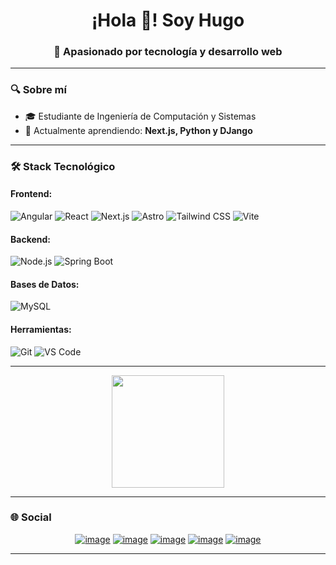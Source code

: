 <!-- Cabecera -->
<h1 align="center">¡Hola 👋! Soy Hugo</h1>
<h3 align="center">🚀 Apasionado por tecnología y desarrollo web</h3>

---

### 🔍 Sobre mí
- 🎓 Estudiante de Ingeniería de Computación y Sistemas
- 🌱 Actualmente aprendiendo: **Next.js, Python y DJango**

---

### 🛠 Stack Tecnológico
#### Frontend:
![Angular](https://img.shields.io/badge/Angular-DD0031?style=flat&logo=angular&logoColor=white)
![React](https://img.shields.io/badge/React-61DAFB?style=flat&logo=react&logoColor=black)
![Next.js](https://img.shields.io/badge/Next.js-000000?style=flat&logo=nextdotjs&logoColor=white)
![Astro](https://img.shields.io/badge/Astro-FF5D01?style=flat&logo=astro&logoColor=white)
![Tailwind CSS](https://img.shields.io/badge/Tailwind_CSS-06B6D4?style=flat&logo=tailwind-css&logoColor=white)
![Vite](https://img.shields.io/badge/Vite-646CFF?style=flat&logo=Vite&logoColor=white)

#### Backend:
![Node.js](https://img.shields.io/badge/Node.js-339933?style=flat&logo=nodedotjs&logoColor=white)
![Spring Boot](https://img.shields.io/badge/Spring_Boot-6DB33F?style=flat&logo=springboot&logoColor=white)

#### Bases de Datos:
![MySQL](https://img.shields.io/badge/MySQL-4479A1?style=flat&logo=mysql&logoColor=white)

#### Herramientas:
![Git](https://img.shields.io/badge/Git-F05032?style=flat&logo=git&logoColor=white)
![VS Code](https://img.shields.io/badge/VS_Code-007ACC?style=flat&logo=visual-studio-code&logoColor=white)

---

<p align="center">
  <a href="https://github.com/HugoX2003">
    <img height="180em" src="https://github-readme-stats.vercel.app/api/top-langs/?username=HugoX2003&layout=compact&theme=radical&hide=procfile"/>
  </a>
</p>

---

### 🌐 Social
<div align="center">
  
[![image](https://img.shields.io/badge/Discord-7289DA?style=for-the-badge&logo=discord&logoColor=white)](https://discord.com/users/_hemd_)
[![image](https://img.shields.io/badge/Instagram-E4405F?style=for-the-badge&logo=instagram&logoColor=white)](https://www.instagram.com/hugoxmd/)
[![image](https://img.shields.io/badge/TikTok-000000?style=for-the-badge&logo=tiktok&logoColor=white)](https://www.tiktok.com/@hemd2003)
[![image](https://img.shields.io/badge/YouTube-FF0000?style=for-the-badge&logo=youtube&logoColor=white)](https://www.youtube.com/@ElHugoxD)
[![image](https://img.shields.io/badge/Steam-000000?style=for-the-badge&logo=steam&logoColor=white)](https://steamcommunity.com/id/elhugoxd/)
  
</div>

---
